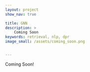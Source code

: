 ```yaml
---
layout: project
show_nav: true

title: GNN
description: >
    Coming Soon
keywords: retrieval, nlp, dpr
image_small: /assets/coming_soon.png


---
```


Coming Soon!